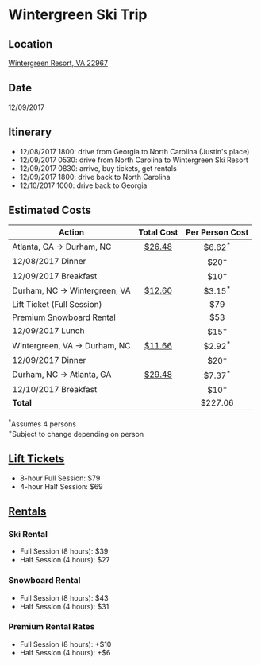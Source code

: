 # Wintergreen Ski Trip

## Location

[Wintergreen Resort, VA 22967](https://www.google.com/maps/place/Wintergreen+Resort,+VA+22967/@37.9298826,-78.9592496,14z/data=!3m1!4b1!4m5!3m4!1s0x89b368daec58d891:0x51ff0a7e6ff2cf79!8m2!3d37.9298844!4d-78.94174)

## Date

12/09/2017

## Itinerary

* 12/08/2017 1800: drive from Georgia to North Carolina (Justin's place)
* 12/09/2017 0530: drive from North Carolina to Wintergreen Ski Resort
* 12/09/2017 0830: arrive, buy tickets, get rentals
* 12/09/2017 1800: drive back to North Carolina
* 12/10/2017 1000: drive back to Georgia

## Estimated Costs

| Action | Total Cost | Per Person Cost |
| ------ | :--------: | :----------------------------------: |
| Atlanta, GA → Durham, NC     | [$26.48](http://beta.costtodrive.com/from/Atlanta-GA-United-States/to/Durham-NC-United-States/1/24863/2015-Toyota-CAMRY-(3.5)(Regular)/)     | $6.62<sup>*</sup> |
| 12/08/2017 Dinner            | | $20<sup>+</sup> |
| 12/09/2017 Breakfast         | | $10<sup>+</sup> |
| Durham, NC → Wintergreen, VA | [$12.60](http://beta.costtodrive.com/from/Durham-NC-United-States/to/Wintergreen-VA-United-States/4/24863/2015-Toyota-CAMRY-(3.5)(Regular)/) | $3.15<sup>*</sup> |
| Lift Ticket (Full Session)   | | $79 |
| Premium Snowboard Rental     | | $53 |
| 12/09/2017 Lunch             | | $15<sup>+</sup> |
| Wintergreen, VA → Durham, NC | [$11.66](http://beta.costtodrive.com/from/Wintergreen-VA-United-States/to/Durham-NC-United-States/4/24863/2015-Toyota-CAMRY-(3.5)(Regular)/) | $2.92<sup>*</sup> |
| 12/09/2017 Dinner            | | $20<sup>+</sup> |
| Durham, NC → Atlanta, GA     | [$29.48](http://beta.costtodrive.com/from/Durham-NC-United-States/to/Atlanta-GA-United-States/4/24863/2015-Toyota-CAMRY-(3.5)(Regular)/)     | $7.37<sup>*</sup> |
| 12/10/2017 Breakfast         | | $10<sup>+</sup> |
| **Total**                    | | $227.06 |

<sup>*</sup>Assumes 4 persons  
<sup>+</sup>Subject to change depending on person

## [Lift Tickets](http://www.wintergreenresort.com/Lift-Tickets/)

* 8-hour Full Session: $79
* 4-hour Half Session: $69

## [Rentals](http://www.wintergreenresort.com/rentals/)

### Ski Rental

* Full Session (8 hours): $39
* Half Session (4 hours): $27

### Snowboard Rental

* Full Session (8 hours): $43
* Half Session (4 hours): $31

### Premium Rental Rates

* Full Session (8 hours): +$10
* Half Session (4 hours): +$6
